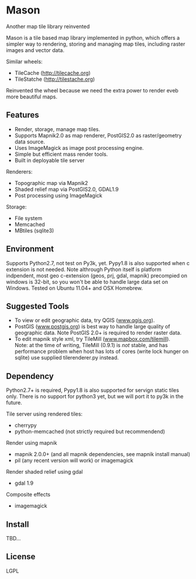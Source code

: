 Mason
=====

Another map tile library reinvented

Mason is a tile based map library implemented in python, which offers
a simpler way to rendering, storing and managing map tiles, including
raster images and vector data.

Similar wheels:
*  TileCache (http://tilecache.org)
*  TileStatche (http://tilestache.org)

Reinvented the wheel because we need the extra power to render eveb more beautiful maps.

Features
--------
* Render, storage, manage map tiles.
* Supports Mapnik2.0 as map renderer, PostGIS2.0 as raster/geometry data source.
* Uses ImageMagick as image post processing engine.
* Simple but efficient mass render tools.
* Built in deployable tile server

Renderers:
* Topographic map via Mapnik2
* Shaded relief map via PostGIS2.0, GDAL1.9
* Post processing using ImageMagick

Storage:
* File system
* Memcached
* MBtiles (sqlite3)

Environment
-----------
Supports Python2.7, not test on Py3k, yet.  Pypy1.8 is also supported when c extension is not needed.
Note althrough Python itself is platform indpendent, most geo c-extension (geos, prj, gdal, mapnik) 
precompied on windows is 32-bit, so you won't be able to handle large data set on Windows.
Tested on Ubuntu 11.04+ and OSX Homebrew.

Suggested Tools
---------------
* To view or edit geographic data, try QGIS (www.qgis.org).
* PostGIS (www.postgis.org) is best way to handle large quality of geographic data.
  Note PostGIS 2.0+ is required to render raster data.
* To edit mapnik style xml, try TileMill (www.mapbox.com/tilemill).  
  Note: at the time of writing, TileMill (0.9.1) is *not* stable, and has performance problem 
  when host has lots of cores (write lock hunger on sqlite) use supplied tilerenderer.py instead.

Dependency
----------
Python2.7+ is required, Pypy1.8 is also supported for servign static tiles only.
There is no support for python3 yet, but we will port it to py3k in the future.

Tile server using rendered tiles:
- cherrypy
- python-memcached (not strictly required but recommendend)

Render using mapnik
- mapnik 2.0.0+ (and all mapnik dependencies, see mapnik install manual)
- pil (any recent version will work) or imagemagick
  
Render shaded relief using gdal
- gdal 1.9
  
Composite effects
- imagemagick

Install
-------
TBD...

License
-------
LGPL
